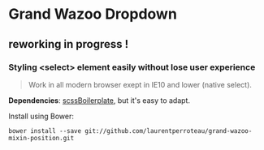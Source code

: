 Grand Wazoo Dropdown
====================

## reworking in progress !

### Styling &lt;select&gt; element easily without lose user experience

>  Work in all modern browser exept in IE10 and lower (native select).

__Dependencies__: [scssBoilerplate](https://github.com/laurentperroteau/scssBoilerplate), but it's easy to adapt.

Install using Bower:

    bower install --save git://github.com/laurentperroteau/grand-wazoo-mixin-position.git